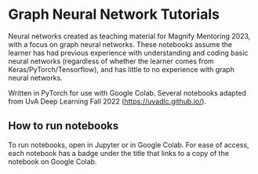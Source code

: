 # Graph Neural Network Tutorials
Neural networks created as teaching material for Magnify Mentoring 2023, with a focus on graph neural networks. These notebooks assume the learner has had previous experience with understanding and coding basic neural networks (regardless of whether the learner comes from Keras/PyTorch/Tensorflow), and has little to no experience with graph neural networks.

Written in PyTorch for use with Google Colab. Several notebooks adapted from UvA Deep Learning Fall 2022 (https://uvadlc.github.io/).

## How to run notebooks

To run notebooks, open in Jupyter or in Google Colab. For ease of access, each notebook has a badge under the title that links to a copy of the notebook on Google Colab.
